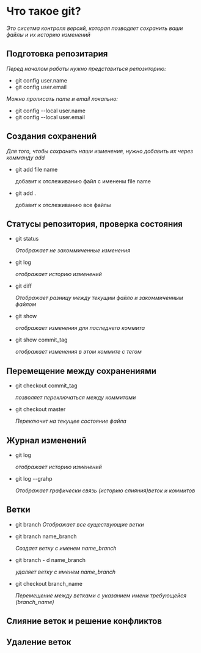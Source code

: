 # Что такое git?
*Это сисетма контроля версий, которая позводяет сохранить ваши файлы и их историю изменений*
## Подготовка репозитария 
*Перед началом работы нужно представиться репозиторию:*
* git config user.name
* git config user.email

*Можно прописать name и email локально:*
* git config --local user.name
* git config --local user.email

## Создания сохранений 
*Для того, чтобы сохранить наши изменения, нужно добавить их через комманду add*

* git add file name

    добавит к отслеживанию файл с имененм file name

* git add .

    добавит к отслеживанию все файлы  

## Статусы репозитория, проверка состояния
* git status

    *Отображает не закоммиченные изменения*

* git log

    *отображает историю изменений*
* git diff

    *Отображает разницу между текущим файло и закоммиченным файлом*

* git show

    *отображает изменения для последнего коммита*
* git show commit_tag

    *отображает изменения в этом коммите с тегом*

## Перемещение между сохранениями
* git checkout commit_tag 

    *позволяет переключаться между коммитами*
* git checkout master 
    
    *Переключит на текущее состояние файла*

## Журнал изменений 
* git log

    *отображает историю изменений*
* git log --grahp 

    *Отображает графически связь (историю слияния)веток и коммитов*

## Ветки

* git branch 
    *Отображает все существующие ветки*

* git branch name_branch 

    *Создает ветку c именем name_branch*

* git branch - d name_branch 

    *удаляет ветку с именем name_branch*
* git checkout branch_name

    *Перемещение между ветками с указанием имени требующейся (branch_name)*

    
## Слияние веток и решение конфликтов
## Удаление веток

